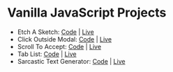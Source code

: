 # Vanilla JavaScript Projects

- Etch A Sketch: [Code](https://github.com/abhay-vats/javascript-etch-a-sketch) | [Live](https://abhay-vats.github.io/js-etch-a-sketch)
- Click Outside Modal: [Code](https://github.com/abhay-vats/javascript-click-outside-modal) | [Live](https://abhay-vats.github.io/js-click-outside-modal)
- Scroll To Accept: [Code](https://github.com/abhay-vats/javascript-scroll-to-accept) | [Live](https://abhay-vats.github.io/js-scroll-to-accept)
- Tab List: [Code](https://github.com/abhay-vats/javascript-tab-list) | [Live](https://abhay-vats.github.io/js-tab-list)
- Sarcastic Text Generator: [Code](https://github.com/abhay-vats/js-sarcastic-text) | [Live](https://abhay-vats.github.io/js-sarcastic-text)
